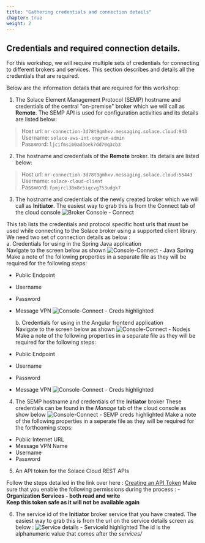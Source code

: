 ```yaml
---
title: "Gathering credentials and connection details" 
chapter: true
weight: 2 
---
```


## Credentials and required connection details.

For this workshop, we will require multiple sets of credentials for connecting to different brokers and services. 
This section describes and details all the credentials that are required.

Below are the information details that are required for this workshop:

1. The Solace Element Management Protocol (SEMP) hostname and credentials of the central "on-premise" broker which we will call as **Remote**.
The SEMP API is used for configuration activities and its details are listed below: 
>   Host url: `mr-connection-3d78t9gmhxv.messaging.solace.cloud:943` \
    Username: `solace-aws-int-onprem-admin` \
    Password: `ljcifmsim0ad3oek7dd70q3cb3`

2. The hostname and credentials of the **Remote** broker. Its details are listed below:
>   Host url: `mr-connection-3d78t9gmhxv.messaging.solace.cloud:55443` \
    Username: `solace-cloud-client` \
    Password: `fpmjrcl38m8r5iqcvg753udgk7`

3. The hostname and credentials of the newly created broker which we will call as **Initiator**.
 The easiest way to grab this is from the Connect tab of the cloud console
![Broker Console - Connect](/images/moduleOne/brokerconsole_connect.png)

This tab lists the credentials and protocol specific host urls that must be used while connecting to the Solace broker using a supported client library. \
We need two set of connection details as below : \
    a. Credentials for using in the Spring Java application \
    Navigate to the screen below as shown
![Console-Connect - Java Spring](/images/moduleOne/brokerconsole_connect_creds_java.png)
Make a note of the following properties in a separate file as they will be required for the following steps:
- Public Endpoint
- Username
- Password
- Message VPN
![Console-Connect - Creds highlighted](/images/moduleOne/brokerconsole_connect_creds_java_highlighted.png) 

  b. Credentials for using in the Angular frontend application \
  Navigate to the screen below as shown
  ![Console-Connect - Nodejs](/images/moduleOne/brokerconsole_connect_creds_nodejs.png)
  Make a note of the following properties in a separate file as they will be required for the following steps:
- Public Endpoint
- Username
- Password
- Message VPN
  ![Console-Connect - Creds highlighted](/images/moduleOne/brokerconsole_connect_creds_nodejs_highlighted.png)

4. The SEMP hostname and credentials of the **Initiator** broker
These credentials can be found in the _Manage_ tab of the cloud console as show below
![Console-Connect - SEMP creds highlighted](/images/moduleOne/brokerconsole_manage_creds_semp_highlighted.png)
Make a note of the following properties in a seperate file as they will be required for the forthcoming steps:
- Public Internet URL
- Message VPN Name
- Username
- Password

5. An API token for the Solace Cloud REST APIs

Follow the steps detailed in the link over here : [Creating an API Token](https://docs.solace.com/Cloud/ght_api_tokens.htm#Create)
Make sure that you enable the following permissions during the process :
    - **Organization Services - both read and write** \
**Keep this token safe as it will not be available again**

6. The service id of the **Initiator** broker service that you have created.
    The easiest way to grab this is from the url on the service details screen as below :
![Service details - ServiceId highlighted](/images/moduleOne/service_details.png) 
The id is the alphanumeric value that comes after the _services/_